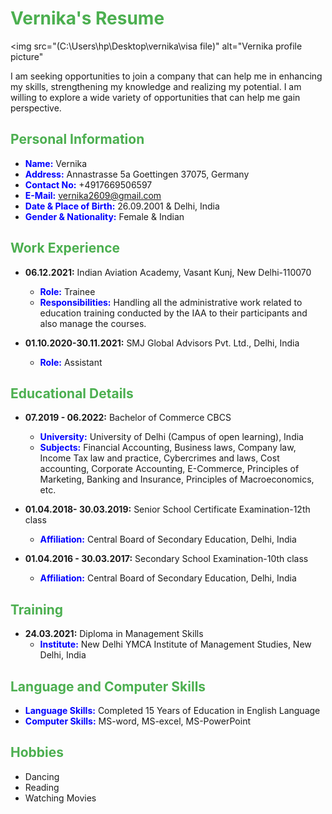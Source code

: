 # <span style="color:#4CAF50">Vernika's Resume</span>
<img src="(C:\Users\hp\Desktop\vernika\visa file)" alt="Vernika profile picture"

I am seeking opportunities to join a company that can help me in enhancing my skills, strengthening my knowledge and realizing my potential. I am willing to explore a wide variety of opportunities that can help me gain perspective.

## <span style="color:#4CAF50">Personal Information</span>

- **<span style="color:#0000FF">Name:</span>** Vernika
- **<span style="color:#0000FF">Address:</span>** Annastrasse 5a Goettingen 37075, Germany
- **<span style="color:#0000FF">Contact No:</span>** +4917669506597
- **<span style="color:#0000FF">E-Mail:</span>** vernika2609@gmail.com
- **<span style="color:#0000FF">Date & Place of Birth:</span>** 26.09.2001 & Delhi, India
- **<span style="color:#0000FF">Gender & Nationality:</span>** Female & Indian

## <span style="color:#4CAF50">Work Experience</span>

- **06.12.2021:** Indian Aviation Academy, Vasant Kunj, New Delhi-110070
  - **<span style="color:#0000FF">Role:</span>** Trainee
  - **<span style="color:#0000FF">Responsibilities:</span>** Handling all the administrative work related to education training conducted by the IAA to their participants and also manage the courses.

- **01.10.2020-30.11.2021:** SMJ Global Advisors Pvt. Ltd., Delhi, India
  - **<span style="color:#0000FF">Role:</span>** Assistant

## <span style="color:#4CAF50">Educational Details</span>

- **07.2019 - 06.2022:** Bachelor of Commerce CBCS
  - **<span style="color:#0000FF">University:</span>** University of Delhi (Campus of open learning), India
  - **<span style="color:#0000FF">Subjects:</span>** Financial Accounting, Business laws, Company law, Income Tax law and practice, Cybercrimes and laws, Cost accounting, Corporate Accounting, E-Commerce, Principles of Marketing, Banking and Insurance, Principles of Macroeconomics, etc.

- **01.04.2018- 30.03.2019:** Senior School Certificate Examination-12th class
  - **<span style="color:#0000FF">Affiliation:</span>** Central Board of Secondary Education, Delhi, India

- **01.04.2016 - 30.03.2017:** Secondary School Examination-10th class
  - **<span style="color:#0000FF">Affiliation:</span>** Central Board of Secondary Education, Delhi, India


## <span style="color:#4CAF50">Training</span>

- **24.03.2021:** Diploma in Management Skills
  - **<span style="color:#0000FF">Institute:</span>** New Delhi YMCA Institute of Management Studies, New Delhi, India

## <span style="color:#4CAF50">Language and Computer Skills</span>

- **<span style="color:#0000FF">Language Skills:</span>** Completed 15 Years of Education in English Language
- **<span style="color:#0000FF">Computer Skills:</span>** MS-word, MS-excel, MS-PowerPoint

## <span style="color:#4CAF50">Hobbies</span>

- Dancing
- Reading
- Watching Movies
